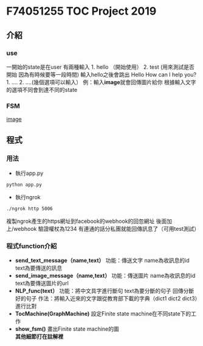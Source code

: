# F74051255 TOC Project 2019

## 介紹

### use
一開始的state是在user
有兩種輸入
	1. hello （開始使用）
	2. test (用來測試是否開始 因為有時候要等一段時間)
輸入hello之後會跳出
	Hello
	How can I help you?
	1. ....
	2. ....(幾個選項可以輸入）
	例：輸入**image**就會回傳圖片給你
根據輸入文字的選項不同會到達不同的state
### FSM
[image](https://raw.githubusercontent.com/talker652/TOC-project/master/fsm.png)

## 程式

### 用法
* 執行app.py
```sh
python app.py
```
* 執行ngrok
```sh
./ngrok http 5006
```
複製ngrok產生的https網址到facebook的webhook的回忽網址 後面加上/webhook
驗證權杖為1234
有連通的話分私團就能回傳訊息了（可用test測試）

### 程式function介紹
* **send_text_message（name,text）**
	功能：傳送文字
		 name為收訊息的id
		 text為要傳送的訊息
* **send_image_message（name,text）**
	功能：傳送圖片
		 name為收訊息的id
		 text為要傳送圖片的url
* **NLP_func(text）**
	功能：將中文具字進行斷句
		 text為要分斷的句子
		 回傳分斷好的句子
	作法：將輸入近來的文字跟從教育部下載的字典（dict1 dict2 dict3）進行比對
* **TocMachine(GraphMachine)**
	設定Finite state machine在不同state下的工作
* **show_fsm()**
	畫出Finite state machine的圖	
**其他細節打在註解裡**

